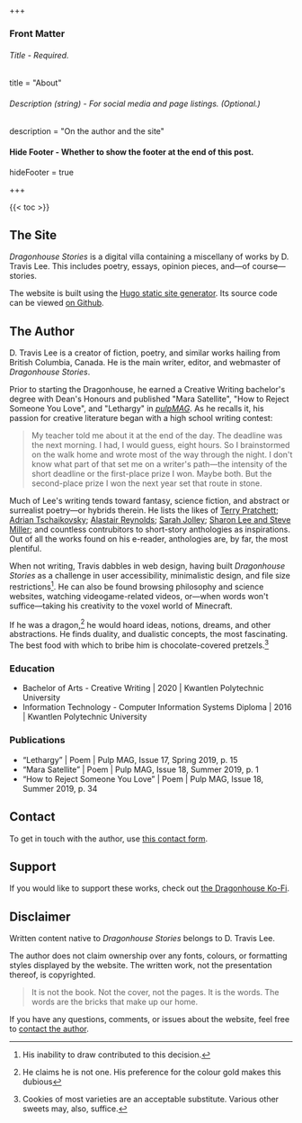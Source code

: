 +++
### Front Matter
###### Title - Required.
title = "About"

###### Description (string) - For social media and page listings. (Optional.)
description = "On the author and the site"

#### Hide Footer - Whether to show the footer at the end of this post.
hideFooter = true

+++

{{< toc >}}

## The Site

_Dragonhouse Stories_ is a digital villa containing a miscellany of works by D. Travis Lee. This includes poetry, essays, opinion pieces, and—of course—stories. 

The website is built using the [Hugo static site generator](https://gohugo.io/). Its source code can be viewed [on Github](https://github.com/dtravislee/dhstories).

## The Author

D. Travis Lee is a creator of fiction, poetry, and similar works hailing from British Columbia, Canada. He is the main writer, editor, and webmaster of _Dragonhouse Stories_.

Prior to starting the Dragonhouse, he earned a Creative Writing bachelor's degree with Dean's Honours and published "Mara Satellite", "How to Reject Someone You Love", and "Lethargy" in [_pulpMAG_](https://www.pulpmag.ca/). As he recalls it, his passion for creative literature began with a high school writing contest:

> My teacher told me about it at the end of the day. The deadline was the next morning. I had, I would guess, eight hours. So I brainstormed on the walk home and wrote most of the way through the night. I don't know what part of that set me on a writer's path—the intensity of the short deadline or the first-place prize I won. Maybe both. But the second-place prize I won the next year set that route in stone.

Much of Lee's writing tends toward fantasy, science fiction, and abstract or surrealist poetry—or hybrids therein. He lists the likes of [Terry Pratchett](https://terrypratchett.com/); [Adrian Tschaikovsky](https://www.adriantchaikovsky.com/); [Alastair Reynolds](https://www.alastairreynolds.com/); [Sarah Jolley](https://jolleycomics.com/); [Sharon Lee and Steve Miller](https://korval.com/); and countless contrubitors to short-story anthologies as inspirations. Out of all the works found on his e-reader, anthologies are, by far, the most plentiful.

When not writing, Travis dabbles in web design, having built _Dragonhouse Stories_ as a challenge in user accessibility, minimalistic design, and file size restrictions[^1]. He can also be found browsing philosophy and science websites, watching videogame-related videos, or—when words won't suffice—taking his creativity to the voxel world of Minecraft.

If he was a dragon,[^2] he would hoard ideas, notions, dreams, and other abstractions. He finds duality, and dualistic concepts, the most fascinating. The best food with which to bribe him is chocolate-covered pretzels.[^3]

[^1]: His inability to draw contributed to this decision.
[^2]: He claims he is not one. His preference for the colour gold makes this dubious
[^3]: Cookies of most varieties are an acceptable substitute. Various other sweets may, also, suffice.

### Education

- Bachelor of Arts - Creative Writing | 2020 | Kwantlen Polytechnic University
- Information Technology - Computer Information Systems Diploma | 2016 | Kwantlen Polytechnic University

### Publications

- “Lethargy” | Poem | Pulp MAG, Issue 17, Spring 2019, p. 15
- “Mara Satellite” | Poem | Pulp MAG, Issue 18, Summer 2019, p. 1
- “How to Reject Someone You Love” | Poem | Pulp MAG, Issue 18, Summer 2019, p. 34

## Contact

To get in touch with the author, use [this contact form](https://forms.gle/dnFrmqeiwqLEzqXe9).

## Support

If you would like to support these works, check out [the Dragonhouse Ko-Fi](https://ko-fi.com/).

## Disclaimer

Written content native to _Dragonhouse Stories_ belongs to D. Travis Lee.

The author does not claim ownership over any fonts, colours, or formatting styles displayed by the website. The written work, not the presentation thereof, is copyrighted.

> It is not the book. Not the cover, not the pages. It is the words. The words are the bricks that make up our home.

If you have any questions, comments, or issues about the website, feel free to [contact the author](#contact).